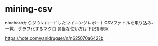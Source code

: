 # mining-csv
nicehashからダウンロードしたマイニングレポートCSVファイルを取り込み、一覧、グラフ化するマクロ
適当な使い方は下記を参照

https://note.com/yanidrugger/n/n625070a6423b
